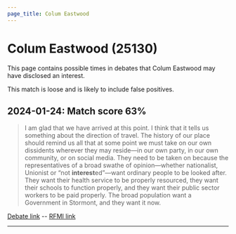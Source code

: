 ```yaml
---
page_title: Colum Eastwood
---
```


# Colum Eastwood  (25130)

This page contains possible times in debates that Colum Eastwood may have disclosed an interest.

This match is loose and is likely to include false positives. 



## 2024-01-24: Match score 63%

>I am glad that we have arrived at this point. I think that it tells us something about the direction of travel. The history of our place should remind us all that at some point we must take on our own dissidents wherever they may reside—in our own party, in our own community, or on social media. They need to be taken on because  the representatives of a broad swathe of opinion—whether nationalist, Unionist or “not **interest**ed”—want ordinary people to be looked after. They want their health service to be properly resourced, they want their schools to function properly, and they want their public sector workers to be paid properly. The broad population want a Government in Stormont, and they want it now.

[Debate link](https://www.theyworkforyou.com/debates/?id=2024-01-24b.335.0)  --  [RFMI link](https://www.theyworkforyou.com/mp/25130/register)


---

